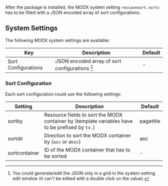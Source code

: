 After the package is installed, the MODX system setting `ressavesort.sorts` has
to be filled with a JSON encoded array of sort configurations.

## System Settings

The following MODX system settings are available:

Key | Description | Default
----|-------------|--------
Sort Configurations | JSON encoded array of sort configurations [^1] | -

### Sort Configuration

Each sort configuration could use the following settings:

Setting | Description | Default
--------|-------------| -------
sortby | Resource fields to sort the MODX container by (template variables have to be prefixed by `tv.`) | pagetitle
sortdir | Direction to sort the MODX container by (`asc` or `desc`) | asc
sortcontainer | ID of the MODX container that has to be sorted | -

[^1]: You could generate/edit the JSON only in a grid in the system setting edit window (it can't be edited with a double click on the value).
